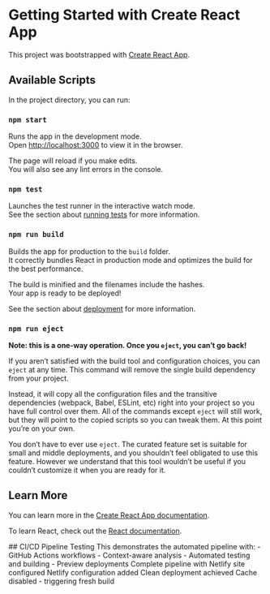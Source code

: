 # Getting Started with Create React App

This project was bootstrapped with [Create React App](https://github.com/facebook/create-react-app).

## Available Scripts

In the project directory, you can run:

### `npm start`

Runs the app in the development mode.\
Open [http://localhost:3000](http://localhost:3000) to view it in the browser.

The page will reload if you make edits.\
You will also see any lint errors in the console.

### `npm test`

Launches the test runner in the interactive watch mode.\
See the section about [running tests](https://facebook.github.io/create-react-app/docs/running-tests) for more information.

### `npm run build`

Builds the app for production to the `build` folder.\
It correctly bundles React in production mode and optimizes the build for the best performance.

The build is minified and the filenames include the hashes.\
Your app is ready to be deployed!

See the section about [deployment](https://facebook.github.io/create-react-app/docs/deployment) for more information.

### `npm run eject`

**Note: this is a one-way operation. Once you `eject`, you can’t go back!**

If you aren’t satisfied with the build tool and configuration choices, you can `eject` at any time. This command will remove the single build dependency from your project.

Instead, it will copy all the configuration files and the transitive dependencies (webpack, Babel, ESLint, etc) right into your project so you have full control over them. All of the commands except `eject` will still work, but they will point to the copied scripts so you can tweak them. At this point you’re on your own.

You don’t have to ever use `eject`. The curated feature set is suitable for small and middle deployments, and you shouldn’t feel obligated to use this feature. However we understand that this tool wouldn’t be useful if you couldn’t customize it when you are ready for it.

## Learn More

You can learn more in the [Create React App documentation](https://facebook.github.io/create-react-app/docs/getting-started).

To learn React, check out the [React documentation](https://reactjs.org/).

 # #   C I / C D   P i p e l i n e   T e s t i n g 
 T h i s   d e m o n s t r a t e s   t h e   a u t o m a t e d   p i p e l i n e   w i t h : 
 -   G i t H u b   A c t i o n s   w o r k f l o w s 
 -   C o n t e x t - a w a r e   a n a l y s i s 
 -   A u t o m a t e d   t e s t i n g   a n d   b u i l d i n g 
 -   P r e v i e w   d e p l o y m e n t s  
 C o m p l e t e   p i p e l i n e   w i t h   N e t l i f y   s i t e   c o n f i g u r e d  
 N e t l i f y   c o n f i g u r a t i o n   a d d e d  
 C l e a n   d e p l o y m e n t   a c h i e v e d  
 C a c h e   d i s a b l e d   -   t r i g g e r i n g   f r e s h   b u i l d  
 